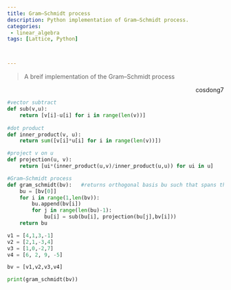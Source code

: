 ```yaml
---
title: Gram–Schmidt process
description: Python implementation of Gram–Schmidt process.
categories:
 - linear_algebra
tags: [Lattice, Python]



---
```




> A breif implementation of the Gram–Schmidt process

<div style="text-align: right"> cosdong7 </div>

```python
#vector subtract
def sub(v,u):
    return [v[i]-u[i] for i in range(len(v))]
  
#dot product
def inner_product(v, u):
    return sum([v[i]*u[i] for i in range(len(v))])

#project v on u
def projection(u, v):
    return [ui*(inner_product(u,v)/inner_product(u,u)) for ui in u]

#Gram–Schmidt process
def gram_schmidt(bv):	#returns orthogonal basis bu such that spans the same space with bv
    bu = [bv[0]]
    for i in range(1,len(bv)):
        bu.append(bv[i])
        for j in range(len(bu)-1):
            bu[i] = sub(bu[i], projection(bu[j],bv[i]))
    return bu

v1 = [4,1,3,-1]
v2 = [2,1,-3,4]
v3 = [1,0,-2,7]
v4 = [6, 2, 9, -5]

bv = [v1,v2,v3,v4]

print(gram_schmidt(bv))
```

